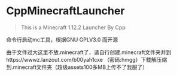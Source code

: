 # CppMinecraftLauncher
> This is a Minecraft 1.12.2 Launcher By Cpp

命令行启动mc工具，根据GNU GPLV3.0 而开源

由于文件过大这里不放.minecraft了，请自行创建.minecraft文件夹并到https://wwwz.lanzout.com/b00yah1cxe （密码:hmgg）下载解压缩到.minecraft文件夹（超级assets100多MB上传不了我服了）
